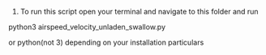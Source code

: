 1. To run this script open your terminal and navigate to this folder and run 

python3 airspeed_velocity_unladen_swallow.py 

or python(not 3) depending on your installation particulars